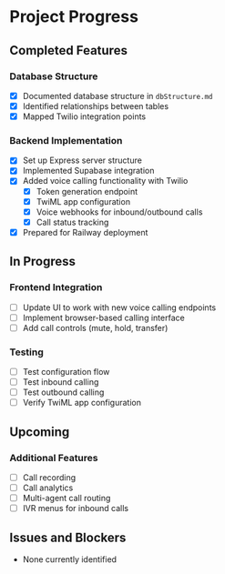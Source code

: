 # Project Progress

## Completed Features

### Database Structure
- [x] Documented database structure in `dbStructure.md`
- [x] Identified relationships between tables
- [x] Mapped Twilio integration points

### Backend Implementation
- [x] Set up Express server structure
- [x] Implemented Supabase integration
- [x] Added voice calling functionality with Twilio
  - [x] Token generation endpoint
  - [x] TwiML app configuration
  - [x] Voice webhooks for inbound/outbound calls
  - [x] Call status tracking
- [x] Prepared for Railway deployment

## In Progress

### Frontend Integration
- [ ] Update UI to work with new voice calling endpoints
- [ ] Implement browser-based calling interface
- [ ] Add call controls (mute, hold, transfer)

### Testing
- [ ] Test configuration flow
- [ ] Test inbound calling
- [ ] Test outbound calling
- [ ] Verify TwiML app configuration

## Upcoming

### Additional Features
- [ ] Call recording
- [ ] Call analytics
- [ ] Multi-agent call routing
- [ ] IVR menus for inbound calls

## Issues and Blockers
- None currently identified
